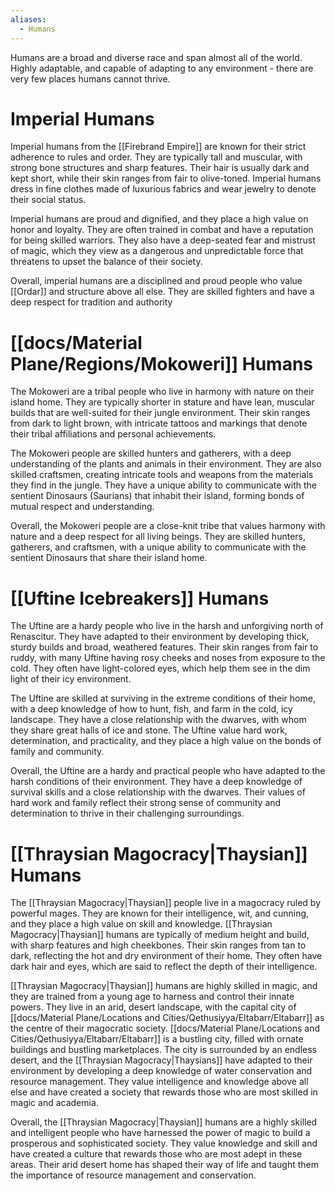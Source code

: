 ```yaml
---
aliases:
  - Humans
---
```




Humans are a broad and diverse race and span almost all of the world. Highly adaptable, and capable of adapting to any environment - there are very few places humans cannot thrive.

# Imperial Humans

Imperial humans from the [[Firebrand Empire]] are known for their strict adherence to rules and order. They are typically tall and muscular, with strong bone structures and sharp features. Their hair is usually dark and kept short, while their skin ranges from fair to olive-toned. Imperial humans dress in fine clothes made of luxurious fabrics and wear jewelry to denote their social status.

Imperial humans are proud and dignified, and they place a high value on honor and loyalty. They are often trained in combat and have a reputation for being skilled warriors. They also have a deep-seated fear and mistrust of magic, which they view as a dangerous and unpredictable force that threatens to upset the balance of their society.

Overall, imperial humans are a disciplined and proud people who value [[Ordar]] and structure above all else. They are skilled fighters and have a deep respect for tradition and authority

# [[docs/Material Plane/Regions/Mokoweri]] Humans

The Mokoweri are a tribal people who live in harmony with nature on their island home. They are typically shorter in stature and have lean, muscular builds that are well-suited for their jungle environment. Their skin ranges from dark to light brown, with intricate tattoos and markings that denote their tribal affiliations and personal achievements.

The Mokoweri people are skilled hunters and gatherers, with a deep understanding of the plants and animals in their environment. They are also skilled craftsmen, creating intricate tools and weapons from the materials they find in the jungle. They have a unique ability to communicate with the sentient Dinosaurs (Saurians) that inhabit their island, forming bonds of mutual respect and understanding.

Overall, the Mokoweri people are a close-knit tribe that values harmony with nature and a deep respect for all living beings. They are skilled hunters, gatherers, and craftsmen, with a unique ability to communicate with the sentient Dinosaurs that share their island home.

  

# [[Uftine Icebreakers]] Humans

The Uftine are a hardy people who live in the harsh and unforgiving north of Renascitur. They have adapted to their environment by developing thick, sturdy builds and broad, weathered features. Their skin ranges from fair to ruddy, with many Uftine having rosy cheeks and noses from exposure to the cold. They often have light-colored eyes, which help them see in the dim light of their icy environment.

The Uftine are skilled at surviving in the extreme conditions of their home, with a deep knowledge of how to hunt, fish, and farm in the cold, icy landscape. They have a close relationship with the dwarves, with whom they share great halls of ice and stone. The Uftine value hard work, determination, and practicality, and they place a high value on the bonds of family and community.

Overall, the Uftine are a hardy and practical people who have adapted to the harsh conditions of their environment. They have a deep knowledge of survival skills and a close relationship with the dwarves. Their values of hard work and family reflect their strong sense of community and determination to thrive in their challenging surroundings.

  

# [[Thraysian Magocracy|Thaysian]] Humans

The [[Thraysian Magocracy|Thaysian]] people live in a magocracy ruled by powerful mages. They are known for their intelligence, wit, and cunning, and they place a high value on skill and knowledge. [[Thraysian Magocracy|Thaysian]] humans are typically of medium height and build, with sharp features and high cheekbones. Their skin ranges from tan to dark, reflecting the hot and dry environment of their home. They often have dark hair and eyes, which are said to reflect the depth of their intelligence.

[[Thraysian Magocracy|Thaysian]] humans are highly skilled in magic, and they are trained from a young age to harness and control their innate powers. They live in an arid, desert landscape, with the capital city of [[docs/Material Plane/Locations and Cities/Qethusiyya/Eltabarr/Eltabarr]] as the centre of their magocratic society. [[docs/Material Plane/Locations and Cities/Qethusiyya/Eltabarr/Eltabarr]] is a bustling city, filled with ornate buildings and bustling marketplaces. The city is surrounded by an endless desert, and the [[Thraysian Magocracy|Thaysians]] have adapted to their environment by developing a deep knowledge of water conservation and resource management. They value intelligence and knowledge above all else and have created a society that rewards those who are most skilled in magic and academia.

Overall, the [[Thraysian Magocracy|Thaysian]] humans are a highly skilled and intelligent people who have harnessed the power of magic to build a prosperous and sophisticated society. They value knowledge and skill and have created a culture that rewards those who are most adept in these areas. Their arid desert home has shaped their way of life and taught them the importance of resource management and conservation.